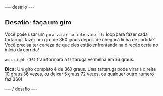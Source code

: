 \--- desafio \---

## Desafio: faça um giro

Você pode usar um `para virar no intervalo ():` loop para fazer cada tartaruga fazer um giro de 360 ​​graus depois de chegar à linha de partida? Você precisa ter certeza de que eles estão enfrentando na direção certa no início da corrida!

`ada.right (36)` transformará a tartaruga vermelha em 36 graus.

**Dica:** Um giro completo é de 360 ​​graus. Uma tartaruga pode virar à direita 10 graus 36 vezes, ou deixar 5 graus 72 vezes, ou qualquer outro número faz 360!

\--- / desafio \---